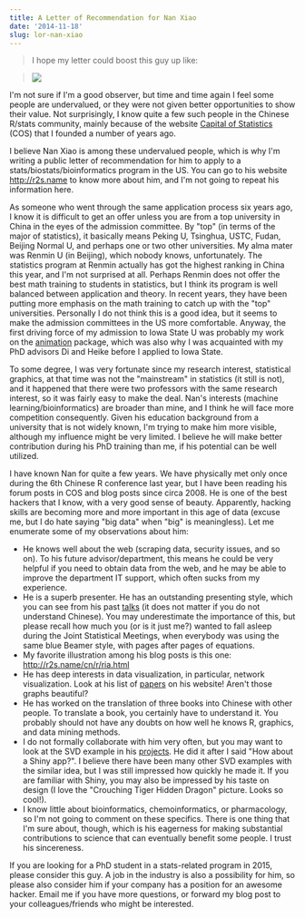```yaml
---
title: A Letter of Recommendation for Nan Xiao
date: '2014-11-18'
slug: lor-nan-xiao
---
```


> I hope my letter could boost this guy up like:

> ![](https://db.yihui.name/imgur/kmzQife.gif)

I'm not sure if I'm a good observer, but time and time again I feel some people are undervalued, or they were not given better opportunities to show their value. Not surprisingly, I know quite a few such people in the Chinese R/stats community, mainly because of the website [Capital of Statistics](http://cos.name) (COS) that I founded a number of years ago.

I believe Nan Xiao is among these undervalued people, which is why I'm writing a public letter of recommendation for him to apply to a stats/biostats/bioinformatics program in the US. You can go to his website <http://r2s.name> to know more about him, and I'm not going to repeat his information here.

As someone who went through the same application process six years ago, I know it is difficult to get an offer unless you are from a top university in China in the eyes of the admission committee. By "top" (in terms of the major of statistics), it basically means Peking U, Tsinghua, USTC, Fudan, Beijing Normal U, and perhaps one or two other universities. My alma mater was Renmin U (in Beijing), which nobody knows, unfortunately. The statistics program at Renmin actually has got the highest ranking in China this year, and I'm not surprised at all. Perhaps Renmin does not offer the best math training to students in statistics, but I think its program is well balanced between application and theory. In recent years, they have been putting more emphasis on the math training to catch up with the "top" universities. Personally I do not think this is a good idea, but it seems to make the admission committees in the US more comfortable. Anyway, the first driving force of my admission to Iowa State U was probably my work on the [animation](http://cran.rstudio.com/package=animation) package, which was also why I was acquainted with my PhD advisors Di and Heike before I applied to Iowa State.

To some degree, I was very fortunate since my research interest, statistical graphics, at that time was not the "mainstream" in statistics (it still is not), and it happened that there were two professors with the same research interest, so it was fairly easy to make the deal. Nan's interests (machine learning/bioinformatics) are broader than mine, and I think he will face more competition consequently. Given his education background from a university that is not widely known, I'm trying to make him more visible, although my influence might be very limited. I believe he will make better contribution during his PhD training than me, if his potential can be well utilized.

I have known Nan for quite a few years. We have physically met only once during the 6th Chinese R conference last year, but I have been reading his forum posts in COS and blog posts since circa 2008. He is one of the best hackers that I know, with a very good sense of beauty. Apparently, hacking skills are becoming more and more important in this age of data (excuse me, but I do hate saying "big data" when "big" is meaningless). Let me enumerate some of my observations about him:

- He knows well about the web (scraping data, security issues, and so on). To his future advisor/department, this means he could be very helpful if you need to obtain data from the web, and he may be able to improve the department IT support, which often sucks from my experience.
- He is a superb presenter. He has an outstanding presenting style, which you can see from his past [talks](http://r2s.name/talks.html) (it does not matter if you do not understand Chinese). You may underestimate the importance of this, but please recall how much you (or is it just me?) wanted to fall asleep during the Joint Statistical Meetings, when everybody was using the same blue Beamer style, with pages after pages of equations.
- My favorite illustration among his blog posts is this one: <http://r2s.name/cn/r/ria.html>
- He has deep interests in data visualization, in particular, network visualization. Look at his list of [papers](http://r2s.name/papers.html) on his website! Aren't those graphs beautiful?
- He has worked on the translation of three books into Chinese with other people. To translate a book, you certainly have to understand it. You probably should not have any doubts on how well he knows R, graphics, and data mining methods.
- I do not formally collaborate with him very often, but you may want to look at the SVD example in his [projects](http://r2s.name/projects.html). He did it after I said "How about a Shiny app?". I believe there have been many other SVD examples with the similar idea, but I was still impressed how quickly he made it. If you are familiar with Shiny, you may also be impressed by his taste on design (I love the "Crouching Tiger Hidden Dragon" picture. Looks so cool!).
- I know little about bioinformatics, chemoinformatics, or pharmacology, so I'm not going to comment on these specifics. There is one thing that I'm sure about, though, which is his eagerness for making substantial contributions to science that can eventually benefit some people. I trust his sincereness.

If you are looking for a PhD student in a stats-related program in 2015, please consider this guy. A job in the industry is also a possibility for him, so please also consider him if your company has a position for an awesome hacker. Email me if you have more questions, or forward my blog post to your colleagues/friends who might be interested.
